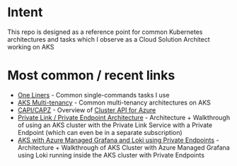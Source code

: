 # Intent

This repo is designed as a reference point for common Kubernetes architectures and tasks which I observe as a Cloud Solution Architect working on AKS

# Most common / recent links

* [One Liners](/one-liners.md) - Common single-commands tasks I use
* [AKS Multi-tenancy](/architectures/multi-tenant/README.md) - Common multi-tenancy architectures on AKS
* [CAPI/CAPZ](/architectures/capi-capz/README.md) - Overview of [Cluster API for Azure](https://capz.sigs.k8s.io/)
* [Private Link / Private Endpoint Architecture](/architectures/private-link-endpoint/README.md) - Architecture + Walkthrough of using an AKS cluster with the Private Link Service with a Private Endpoint (which can even be in a separate subscription)
* [AKS with Azure Managed Grafana and Loki using Private Endpoints](/architectures/amg-private-loki/README.md) - Architecture + Walkthrough of AKS Cluster with Azure Managed Grafana using Loki running inside the AKS cluster with Private Endpoints
